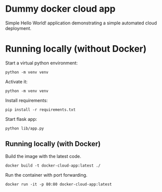 # Dummy docker cloud app

Simple Hello World! application demonstrating a simple automated cloud deployment.

# Running locally (without Docker)

Start a virtual python environment:

```
python -m venv venv
```

Activate it:

```
python -m venv venv
```

Install requirements:

```
pip install -r requirements.txt
```

Start flask app:

```
python lib/app.py
```

## Running locally (with Docker)

Build the image with the latest code.

```
docker build -t docker-cloud-app:latest ./
```

Run the container with port forwarding.

```
docker run -it -p 80:80 docker-cloud-app:latest
```

